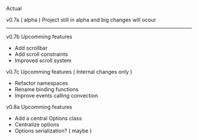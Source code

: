 Actual

v0.7a ( alpha )
Project still in alpha and big changes will ocour 

--------------------------------------------------

v0.7b Upcomming features
- Add scrollbar 
- Add scroll constraints
- Improved scroll system

v0.7c Upcomming features ( Internal changes only )
- Refactor namespaces
- Rename binding functions
- Improve events calling convection

v0.8a Upcomming features
- Add a central Options class
- Centralize options
- Options serialization? ( maybe ) 
